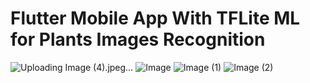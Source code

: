 # Flutter Mobile App With TFLite ML for Plants Images Recognition



![Uploading Image (4).jpeg…]()
![Image](https://github.com/user-attachments/assets/7ca17168-b070-499f-bb3d-4b7e8e953f10)
![Image (1)](https://github.com/user-attachments/assets/829c5110-ef41-450e-a921-ced992857d7f)
![Image (2)](https://github.com/user-attachments/assets/d151b055-5851-428f-8ff6-308725f4bd24)

